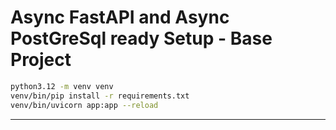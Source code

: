 # Async FastAPI and Async PostGreSql ready Setup - Base Project



```bash
python3.12 -m venv venv
venv/bin/pip install -r requirements.txt
venv/bin/uvicorn app:app --reload
```
***


